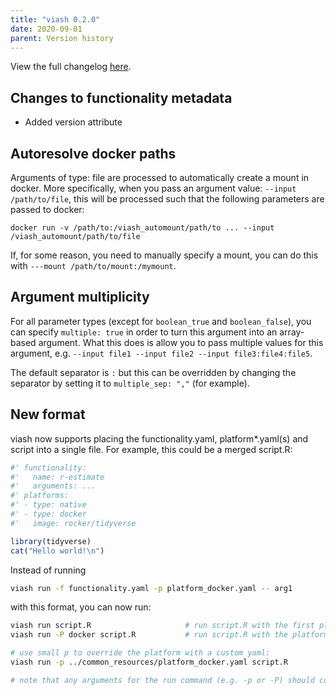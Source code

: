```yaml
---
title: "viash 0.2.0"
date: 2020-09-01
parent: Version history
---
```


View the full changelog
[here](https://github.com/data-intuitive/viash/blob/master/CHANGELOG.md).

## Changes to functionality metadata

  - Added version attribute

## Autoresolve docker paths

Arguments of type: file are processed to automatically create a mount in
docker. More specifically, when you pass an argument value: `--input
/path/to/file`, this will be processed such that the following
parameters are passed to docker:

    docker run -v /path/to:/viash_automount/path/to ... --input /viash_automount/path/to/file

If, for some reason, you need to manually specify a mount, you can do
this with `---mount /path/to/mount:/mymount`.

## Argument multiplicity

For all parameter types (except for `boolean_true` and `boolean_false`),
you can specify `multiple: true` in order to turn this argument into an
array-based argument. What this does is allow you to pass multiple
values for this argument, e.g. `--input file1 --input file2 --input
file3:file4:file5`.

The default separator is `:` but this can be overridden by changing the
separator by setting it to `multiple_sep: ","` (for example).

## New format

viash now supports placing the functionality.yaml, platform\*.yaml(s)
and script into a single file. For example, this could be a merged
script.R:

``` r
#' functionality:
#'   name: r-estimate
#'   arguments: ...
#' platforms:
#' - type: native
#' - type: docker
#'   image: rocker/tidyverse

library(tidyverse)
cat("Hello world!\n")
```

Instead of running

``` bash
viash run -f functionality.yaml -p platform_docker.yaml -- arg1
```

with this format, you can now run:

``` bash
viash run script.R                     # run script.R with the first platform
viash run -P docker script.R           # run script.R with the platform called 'docker' with the large P argument

# use small p to override the platform with a custom yaml:
viash run -p ../common_resources/platform_docker.yaml script.R

# note that any arguments for the run command (e.g. -p or -P) should come before the script.R, as script.R is considered a trailing argument.
```
